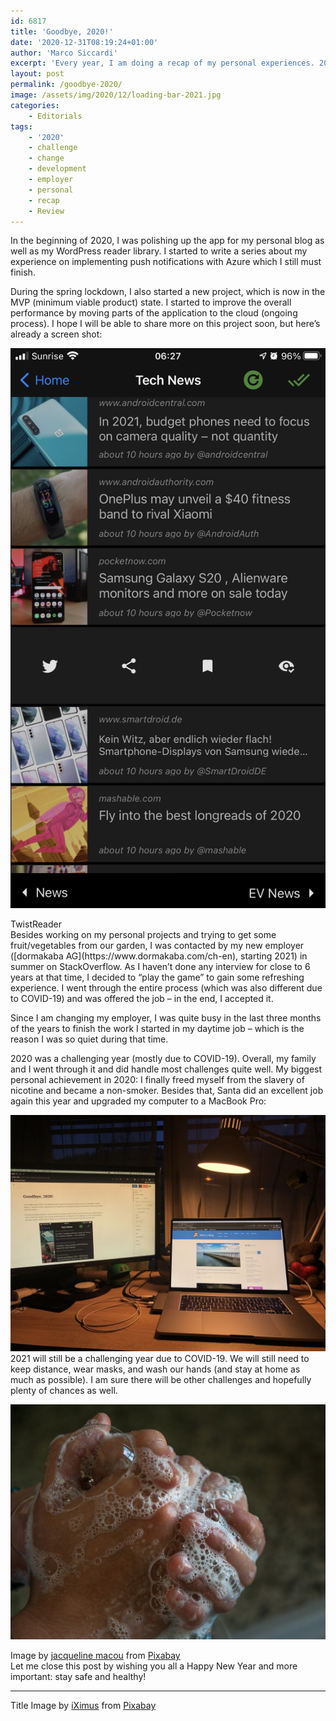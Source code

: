 ```yaml
---
id: 6817
title: 'Goodbye, 2020!'
date: '2020-12-31T08:19:24+01:00'
author: 'Marco Siccardi'
excerpt: 'Every year, I am doing a recap of my personal experiences. 2020 won’t be different.'
layout: post
permalink: /goodbye-2020/
image: /assets/img/2020/12/loading-bar-2021.jpg
categories:
    - Editorials
tags:
    - '2020'
    - challenge
    - change
    - development
    - employer
    - personal
    - recap
    - Review
---
```


In the beginning of 2020, I was polishing up the app for my personal blog as well as my WordPress reader library. I started to write a series about my experience on implementing push notifications with Azure which I still must finish.

During the spring lockdown, I also started a new project, which is now in the MVP (minimum viable product) state. I started to improve the overall performance by moving parts of the application to the cloud (ongoing process). I hope I will be able to share more on this project soon, but here’s already a screen shot:

![](/assets/img/2020/12/img_7085.png)
<figcaption>TwistReader</figcaption>Besides working on my personal projects and trying to get some fruit/vegetables from our garden, I was contacted by my new employer ([dormakaba AG](https://www.dormakaba.com/ch-en), starting 2021) in summer on StackOverflow. As I haven’t done any interview for close to 6 years at that time, I decided to “play the game” to gain some refreshing experience. I went through the entire process (which was also different due to COVID-19) and was offered the job – in the end, I accepted it.

Since I am changing my employer, I was quite busy in the last three months of the years to finish the work I started in my daytime job – which is the reason I was so quiet during that time.

2020 was a challenging year (mostly due to COVID-19). Overall, my family and I went through it and did handle most challenges quite well. My biggest personal achievement in 2020: I finally freed myself from the slavery of nicotine and became a non-smoker. Besides that, Santa did an excellent job again this year and upgraded my computer to a MacBook Pro:

![](/assets/img/2020/12/img_7087.jpg)2021 will still be a challenging year due to COVID-19. We will still need to keep distance, wear masks, and wash our hands (and stay at home as much as possible). I am sure there will be other challenges and hopefully plenty of chances as well.

![](/assets/img/2020/12/wash-hands.jpg)<figcaption>Image by [jacqueline macou](https://pixabay.com/users/jackmac34-483877/?utm_source=link-attribution&utm_medium=referral&utm_campaign=image&utm_content=2238235) from [Pixabay](https://pixabay.com/?utm_source=link-attribution&utm_medium=referral&utm_campaign=image&utm_content=2238235)</figcaption>Let me close this post by wishing you all a Happy New Year and more important: stay safe and healthy!

---

Title Image by [iXimus](https://pixabay.com/users/iximus-2352783/?utm_source=link-attribution&utm_medium=referral&utm_campaign=image&utm_content=5514282) from [Pixabay](https://pixabay.com/?utm_source=link-attribution&utm_medium=referral&utm_campaign=image&utm_content=5514282)
